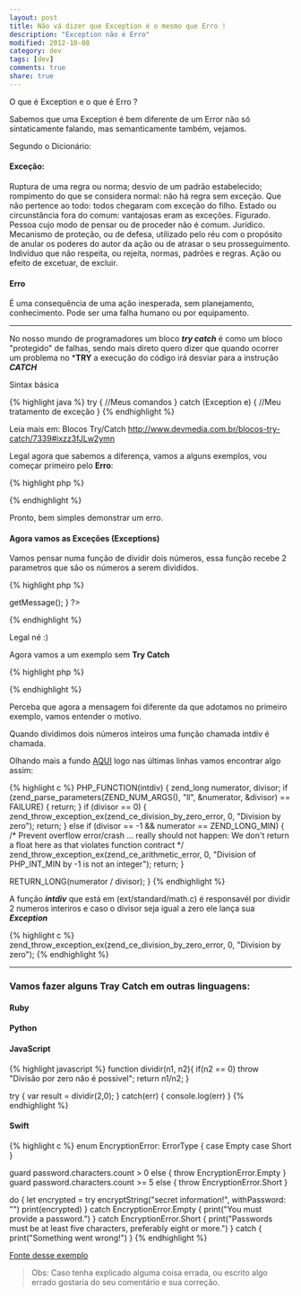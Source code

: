 ```yaml
---
layout: post
title: Não vá dizer que Exception é o mesmo que Erro !
description: "Exception não é Erro"
modified: 2012-10-08
category: dev
tags: [dev]
comments: true
share: true
---
```



O que é Exception e o que é Erro ?

Sabemos que uma Exception é bem diferente de um Error não só sintaticamente falando, mas semanticamente também, vejamos.

Segundo o Dicionário:

#### Exceção:
Ruptura de uma regra ou norma; desvio de um padrão estabelecido; rompimento do que se considera normal: não há regra sem exceção.
Que não pertence ao todo: todos chegaram com exceção do filho.
Estado ou circunstância fora do comum: vantajosas eram as exceções.
Figurado. Pessoa cujo modo de pensar ou de proceder não é comum.
Jurídico. Mecanismo de proteção, ou de defesa, utilizado pelo réu com o propósito de anular os poderes do autor da ação ou de atrasar o seu prosseguimento.
Indivíduo que não respeita, ou rejeita, normas, padrões e regras.
Ação ou efeito de excetuar, de excluir.


#### Erro
É uma consequência de uma ação inesperada, sem planejamento, conhecimento. Pode ser uma falha humano ou por equipamento.

<hr>

No nosso mundo de programadores um bloco ***try catch*** é como um bloco "protegido" de falhas, 
sendo mais direto quero dizer que quando ocorrer um problema no ***TRY** a execução do código irá desviar para a instrução ***CATCH***

Sintax básica

{% highlight java %}
try {
  //Meus comandos
} 
catch (Exception e) {
 //Meu tratamento de exceção 
}
{% endhighlight %}


Leia mais em: Blocos Try/Catch http://www.devmedia.com.br/blocos-try-catch/7339#ixzz3fJLw2ymn

Legal agora que sabemos a diferença, vamos a alguns exemplos, vou começar primeiro pelo **Erro**:


{% highlight php %}
<?php
function dividir($num1, $num2) {
    return $num1/$num2;
}

echo dividir(5,3) //Saída - Fatal Error (pois  falta o ";")
echo div(5,3); //Saída - Fatal Error (pois não definimos a função "div")
?>
{% endhighlight %}

Pronto, bem simples demonstrar um erro.


#### Agora vamos as Exceções (Exceptions)


Vamos pensar numa função de dividir dois números, essa função recebe 2 parametros que são os números a serem divididos.


{% highlight php %}
<?php
function dividir($num1, $num2) {
    if (!$num2) {
        throw new Exception('Não é possvél realizar a divisão por zero');
    }
    return $num1/$num2;
}


try {
    echo dividir(5,3); // Saída 1.6666666666667
    echo dividir(3,0); // Saída - Não é possvél realizar a divisão por zero
} catch (Exception $e) {
    echo 'Exceção: '.  $e->getMessage();
}
?>
{% endhighlight %}


Legal né :)


Agora vamos a um exemplo sem **Try Catch**

{% highlight php %}
<?php
function dividir($num1, $num2) {
    return $num1/$num2;
}

echo dividir(5,3); // Saída 1.6666666666667
echo dividir(3,0); // Saída - Warning:  Division by zero
?>
{% endhighlight %}


Perceba que agora a mensagem foi diferente da que adotamos no primeiro exemplo, vamos entender o motivo.

Quando dividimos dois números inteiros uma função chamada intdiv é chamada.

Olhando mais a fundo [AQUI](https://github.com/php/php-src/blob/94722e12cf4ba9a16f8a9f009d60b2e3f0f80e12/ext/standard/math.c) logo nas últimas linhas vamos
encontrar algo assim:

{% highlight c %}
PHP_FUNCTION(intdiv)
{
  zend_long numerator, divisor;
  if (zend_parse_parameters(ZEND_NUM_ARGS(), "ll", &numerator, &divisor) == FAILURE) {
    return;
  }
  if (divisor == 0) {
    zend_throw_exception_ex(zend_ce_division_by_zero_error, 0, "Division by zero");
    return;
  } else if (divisor == -1 && numerator == ZEND_LONG_MIN) {
    /* Prevent overflow error/crash ... really should not happen:
       We don't return a float here as that violates function contract */
    zend_throw_exception_ex(zend_ce_arithmetic_error, 0, "Division of PHP_INT_MIN by -1 is not an integer");
    return;
  }

  RETURN_LONG(numerator / divisor);
}
{% endhighlight %}



A função ***intdiv*** que está em (ext/standard/math.c) é responsavél por dividir 2 numeros interiros e caso o divisor seja igual a zero ele lança sua ***Exception***

{% highlight c %}
zend_throw_exception_ex(zend_ce_division_by_zero_error, 0, "Division by zero");
{% endhighlight %}


<hr>

### Vamos fazer alguns Tray Catch em outras linguagens:


#### Ruby



#### Python



#### JavaScript
{% highlight javascript %}
function dividir(n1, n2){
  if(n2 == 0) throw "Divisão por zero não é possivel";
  return n1/n2;
}

try {
    var result = dividir(2,0);
}
catch(err) {
    console.log(err)
}
{% endhighlight %}


#### Swift
{% highlight c %}
enum EncryptionError: ErrorType {
    case Empty
    case Short
}

guard password.characters.count > 0 else { throw EncryptionError.Empty }
guard password.characters.count >= 5 else { throw EncryptionError.Short }

do {
    let encrypted = try encryptString("secret information!", withPassword: "")
    print(encrypted)
} catch EncryptionError.Empty {
    print("You must provide a password.")
} catch EncryptionError.Short {
    print("Passwords must be at least five characters, preferably eight or more.")
} catch {
    print("Something went wrong!")
}
{% endhighlight %}

[Fonte desse exemplo](https://www.hackingwithswift.com/new-syntax-swift-2-error-handling-try-catch)


> Obs: Caso tenha explicado alguma coisa errada, ou escrito algo errado gostaria do seu comentário e sua correção.
